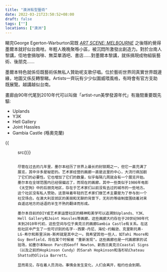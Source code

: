 ```yaml
---
title: "澳洲有型藝術"
date: 2022-03-21T23:50:52+08:00
draft: false
tags: [""]
locations: ["澳洲"]
---
```


睇完George Egerton-Warburton寫既 [_ART SCENE: MELBOURNE_](https://www.spikeartmagazine.com/?q=articles/art-scene-melbourne) 之後隱約覺得墨爾本就好似台南咁。年輕人晚晚聚喺小區，被沉悶所激發出創造力。對於台南人黎講，佢地會搞咖啡、無菜單酒吧、書店……對墨爾本黎講，就係搞現成物組裝藝術、後朋克……

墨爾本特色就係佢既藝術係無私人贊助呢支歌仔唱。位於藝術世界同真實世界既邊緣，地圖又係反轉黎睇。Artists一齊玩有少少似圍威喂風格，有時會有官方支助既展覽。越講越似台南。

畫廊由90年代尾到2010年代可以叫做「artist-run美學發源年代」有幾間重要既先驅:
- Uplands
- Y3K
- Hell Gallery
- Joint Hassles
- Gambia Castle (喺奧克蘭)


{{<figure> src()}}

```

尽管在过去的几年里，墨尔本经历了世界上最长的封锁期之一，但它一直充满了展览，其中许多是秘密的。艺术家经营的画廊一直是这里的中心，大流行病加剧了它们的必要性。它也增加了它们的数量，似乎每隔几周就会有一个展览开始。墨尔本在全球范围内已经很偏远了，而现在的画廊，其中一些类似于1986年电影《太空狗》中的后朋克地区，存在于艺术家们以前没有去过的城市的一些地方。这个社区没有私人赞助，这意味着年轻的艺术家们做艺术主要是为了参与到一个社交场合。在澳大利亚郊区的美丽和无聊的背景下，无形的等级制度围绕着对来自遥远地方的话语的半生不熟的翻译而形成。

墨尔本目前的DIY或艺术家运营社区的精神和美学可以追溯到Uplands、Y3K、Hell Gallery和Joint Hassles等画廊，这些画廊大约存在于20世纪90年代末到2010年代初，这些空间与位于奥克兰的画廊Gambia Castle有关系。在这些社区中产生了一些可识别的名字--西蒙-丹尼、海伦-约翰逊、克里斯托弗-LG-希尔和斯里沃纳-斯邦就是其中之一。我希望其他一些人，如Tahi Moore和Guy Benfield，将在某个时候被 "重新发现"。这些画廊也是一代画廊家的试验场，如墨尔本Neon Parc的Geoff Newton、新西兰奥克兰Coastal Signs（以及之前的Hopkinson Cundy）的Sarah Hopkinson和洛杉矶Chateau Shatto的Olivia Barrett。

显而易见，存在着人员流动。事情会发生变化，人们会离开，租约也会到期。

```